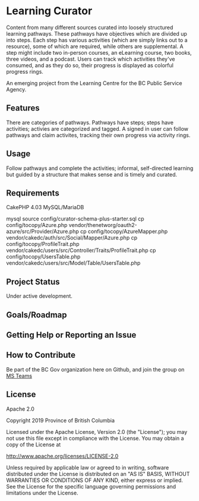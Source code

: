 # Learning Curator

Content from many different sources curated into loosely structured learning pathways. These pathways have objectives which are divided up into steps. Each step has various activities (which are simply links out to a resource), some of which are required, while others are supplemental. A step might include two in-person courses, an eLearning course, two books, three videos, and a podcast. Users can track which activities they've consumed, and as they do so, their progress is displayed as colorful progress rings.

An emerging project from the Learning Centre for the BC Public Service Agency.

## Features

There are categories of pathways. Pathways have steps; steps have activities; activies are categorized and tagged. A signed in user can follow pathways and claim activites, tracking their own progress via activity rings.

## Usage
Follow pathways and complete the activities; informal, self-directed learning but guided by a structure that makes sense and is timely and curated.

## Requirements

CakePHP 4.03
MySQL/MariaDB

mysql source config/curator-schema-plus-starter.sql
cp config/tocopy/Azure.php vendor/thenetworg/oauth2-azure/src/Provider/Azure.php
cp config/tocopy/AzureMapper.php vendor/cakedc/auth/src/Social/Mapper/Azure.php
cp config/tocopy/ProfileTrait.php vendor/cakedc/users/src/Controller/Traits/ProfileTrait.php
cp config/tocopy/UsersTable.php vendor/cakedc/users/src/Model/Table/UsersTable.php

## Project Status

Under active development.

## Goals/Roadmap

## Getting Help or Reporting an Issue

## How to Contribute

Be part of the BC Gov organization here on Github, and join the group on [MS Teams](https://teams.microsoft.com/l/team/19%3a806e7ba6694e4bb1865bd3263084f80f%40thread.tacv2/conversations?groupId=08283480-3b33-45cd-ab68-0c9d6ede80e0&tenantId=6fdb5200-3d0d-4a8a-b036-d3685e359adc) 

## License
Apache 2.0

Copyright 2019 Province of British Columbia

Licensed under the Apache License, Version 2.0 (the "License");
you may not use this file except in compliance with the License.
You may obtain a copy of the License at 

http://www.apache.org/licenses/LICENSE-2.0

Unless required by applicable law or agreed to in writing, software
distributed under the License is distributed on an "AS IS" BASIS,
WITHOUT WARRANTIES OR CONDITIONS OF ANY KIND, either express or implied.
See the License for the specific language governing permissions and
limitations under the License.
